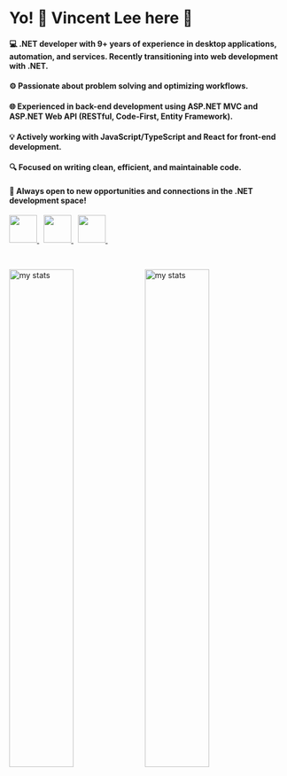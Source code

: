 # Yo! 🙈 Vincent Lee here 👋
#### 💻 .NET developer with 9+ years of experience in desktop applications, automation, and services. Recently transitioning into web development with .NET.
#### ⚙️ Passionate about problem solving and optimizing workflows.  
#### 🌐 Experienced in back-end development using ASP.NET MVC and ASP.NET Web API (RESTful, Code-First, Entity Framework).  
#### 💡 Actively working with JavaScript/TypeScript and React for front-end development.
#### 🔍 Focused on writing clean, efficient, and maintainable code.
#### 🤝 Always open to new opportunities and connections in the .NET development space!


<link rel="stylesheet" href="https://cdnjs.cloudflare.com/ajax/libs/font-awesome/6.0.0-beta3/css/all.min.css">




<a href="https://linkedin.com/in/davinceleecode">
  <img src="https://raw.githubusercontent.com/maurodesouza/profile-readme-generator/master/src/assets/icons/social/linkedin/default.svg" width="50" height="50" />
</a> &nbsp;
<a href="https://stackoverflow.com/users/3064448/davinceleecode">
  <img src="https://raw.githubusercontent.com/maurodesouza/profile-readme-generator/master/src/assets/icons/social/stackoverflow/default.svg" width="50" height="50" />
</a> &nbsp;
<a href="https://dev.to/davinceleecode">
  <img src="https://raw.githubusercontent.com/maurodesouza/profile-readme-generator/master/src/assets/icons/social/devto/default.svg" width="50" height="50" />
</a> &nbsp;

&nbsp;

<img alt="my stats" align="left" width="48%" src="https://github-readme-stats.vercel.app/api?username=davinceleecode&show_icons=true&theme=radical&show=discussions_started,discussions_answered,prs_merged,prs_merged_percentage"/>
<img alt="my stats" align="left" width="48%" src="https://github-readme-stats.vercel.app/api/top-langs/?username=davinceleecode&langs_count=8&theme=radical&layout=compact"/>


<!--
**davinceleecode/davinceleecode** is a ✨ _special_ ✨ repository because its `README.md` (this file) appears on your GitHub profile.

Here are some ideas to get you started:

- 🔭 I’m currently working on ...
- 🌱 I’m currently learning ...
- 👯 I’m looking to collaborate on ...
- 🤔 I’m looking for help with ...
- 💬 Ask me about ...
- 📫 How to reach me: ...
- 😄 Pronouns: ...
- ⚡ Fun fact: ...
-->
